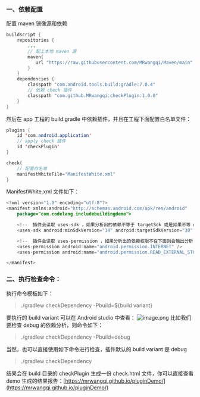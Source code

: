 ### 一、依赖配置

配置 maven 镜像源和依赖
```java
buildscript {
    repositories {
        ...
        // 配上本地 maven 源
        maven{
           url "https://raw.githubusercontent.com/MRwangqi/Maven/main"
        }
    }
    dependencies {
        classpath "com.android.tools.build:gradle:7.0.4"
        // 依赖 check 插件
        classpath "com.github.MRwangqi:checkPlugin:1.0.0"
    }
}
```

然后在 app 工程的 build.gradle 中依赖插件，并且在工程下面配置白名单文件：

```java
plugins {
    id 'com.android.application'
    // apply check 插件
    id 'checkPlugin'
}

check{
    // 配置白名单
    manifestWhiteFile="ManifestWhite.xml"
}
```

ManifestWhite.xml 文件如下：

```java
<?xml version="1.0" encoding="utf-8"?>
<manifest xmlns:android="http://schemas.android.com/apk/res/android"
    package="com.codelang.includebuildingdemo">

    <!--  插件会读取 uses-sdk ，如果分析出的依赖不等于 targetSdk 或是如果不等 minSDK 则会输出分析-->
    <uses-sdk android:minSdkVersion="14" android:targetSdkVersion="30" />

    <!--  插件会读取 uses-permission ，如果分析出的依赖权限不在下面则会输出分析-->
    <uses-permission android:name="android.permission.INTERNET" />
    <uses-permission android:name="android.permission.READ_EXTERNAL_STORAGE"/>

</manifest>
```


### 二、执行检查命令：

执行命令模板如下：
> ./gradlew checkDependency -Pbuild=${build variant}

要执行的 build variant 可以在 Android studio 中查看：
![image.png](https://p3-juejin.byteimg.com/tos-cn-i-k3u1fbpfcp/5a6f62c79ade4ae7864c572e852ee9b8~tplv-k3u1fbpfcp-zoom-1.image)
比如我们要检查 debug 的依赖分析，则命令如下：
> ./gradlew checkDependency -Pbuild=debug

当然，也可以直接使用如下命令进行检查，插件默认的 build variant 是 debug
> ./gradlew checkDependency


结果会在 build 目录的 checkPlugin 生成一份 check.html 文件，你可以直接查看 demo 生成的结果报告：[https://mrwangqi.github.io/pluginDemo/](https://mrwangqi.github.io/pluginDemo/)
